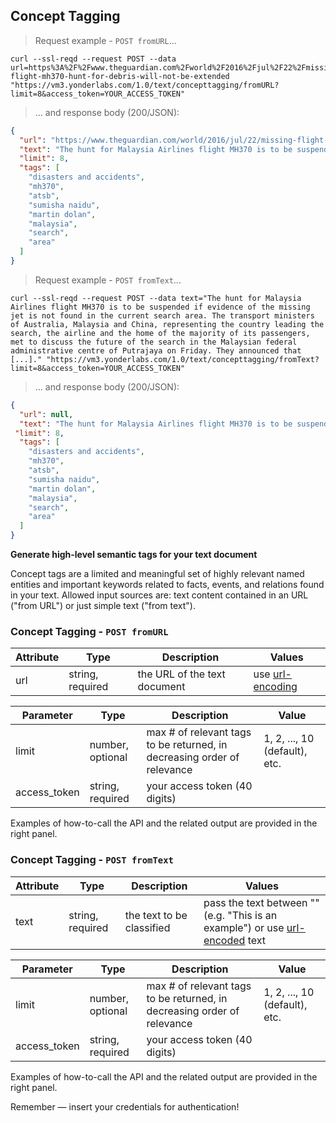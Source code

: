 ## Concept Tagging

> Request example - `POST fromURL`...



```shell
curl --ssl-reqd --request POST --data url=https%3A%2F%2Fwww.theguardian.com%2Fworld%2F2016%2Fjul%2F22%2Fmissing-flight-mh370-hunt-for-debris-will-not-be-extended "https://vm3.yonderlabs.com/1.0/text/concepttagging/fromURL?limit=8&access_token=YOUR_ACCESS_TOKEN"
```


> ... and response body (200/JSON):

```json
{
  "url": "https://www.theguardian.com/world/2016/jul/22/missing-flight-mh370-hunt-for-debris-will-not-be-extended", 
  "text": "The hunt for Malaysia Airlines flight MH370 is to be suspended if evidence of the missing jet is not found in the current search area. The transport ministers of Australia, Malaysia and China, representing the country leading the search, the airline and the home of the majority of its passengers, met to discuss the future of the search in the Malaysian federal administrative centre of Putrajaya on Friday. They announced that [...]", 
  "limit": 8, 
  "tags": [
    "disasters and accidents", 
    "mh370", 
    "atsb", 
    "sumisha naidu", 
    "martin dolan", 
    "malaysia",
    "search",
    "area"
  ]
}
```

> Request example  - `POST fromText`...


```shell
curl --ssl-reqd --request POST --data text="The hunt for Malaysia Airlines flight MH370 is to be suspended if evidence of the missing jet is not found in the current search area. The transport ministers of Australia, Malaysia and China, representing the country leading the search, the airline and the home of the majority of its passengers, met to discuss the future of the search in the Malaysian federal administrative centre of Putrajaya on Friday. They announced that [...]." "https://vm3.yonderlabs.com/1.0/text/concepttagging/fromText?limit=8&access_token=YOUR_ACCESS_TOKEN"
```

> ... and response body (200/JSON):

```json
{
  "url": null, 
  "text": "The hunt for Malaysia Airlines flight MH370 is to be suspended if evidence of the missing jet is not found in the current search area. The transport ministers of Australia, Malaysia and China, representing the country leading the search, the airline and the home of the majority of its passengers, met to discuss the future of the search in the Malaysian federal administrative centre of Putrajaya on Friday. They announced that [...]", 
 "limit": 8, 
  "tags": [
    "disasters and accidents", 
    "mh370", 
    "atsb", 
    "sumisha naidu", 
    "martin dolan", 
    "malaysia",
    "search",
    "area"
  ]
}
```








**Generate high-level semantic tags for your text document**

Concept tags are a limited and meaningful set of highly relevant named entities and important keywords related to facts, events, and relations found in your text.
Allowed input sources are: text content contained in an URL ("from URL") or just simple text ("from text").


### Concept Tagging - `POST fromURL`



Attribute | Type | Description | Values |
--------- | ------- | ----------- | ------ |
url | string, required | the URL of the text document | use [url-encoding](http://www.url-encode-decode.com/)|


Parameter | Type | Description | Value |
--------- | ------- | ----------- | ----- |
limit | number, optional | max # of relevant tags to be returned, in decreasing order of relevance | 1, 2, ..., 10 (default), etc. |
access_token | string, required | your access token (40 digits) |

Examples of how-to-call the API and the related output are provided in the right panel.

### Concept Tagging - `POST fromText`


Attribute | Type | Description | Values |
--------- | ------- | ----------- | ------ |
text | string, required | the text to be classified | pass the text between "" (e.g. "This is an example") or use [url-encoded](http://www.url-encode-decode.com/) text|


Parameter | Type | Description | Value |
--------- | ------- | ----------- | ----- |
limit | number, optional | max # of relevant tags to be returned, in decreasing order of relevance | 1, 2, ..., 10 (default), etc. |
access_token | string, required | your access token (40 digits) |

Examples of how-to-call the API and the related output are provided in the right panel.


<aside class="success">
Remember — insert your credentials for authentication!
</aside>





